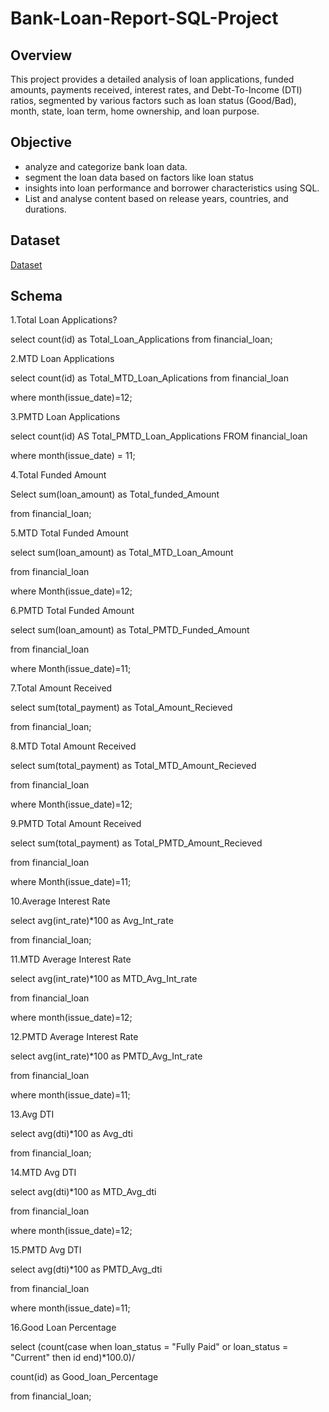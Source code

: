 # Bank-Loan-Report-SQL-Project
## Overview
This project provides a detailed analysis of loan applications, funded amounts, payments received, interest rates, and Debt-To-Income (DTI) ratios, segmented by various factors such as loan status (Good/Bad), month, state, loan term, home ownership, and loan purpose.
## Objective
- analyze and categorize bank loan data.
- segment the loan data based on factors like loan status
- insights into loan performance and borrower characteristics using SQL.
- List and analyse content based on release years, countries, and durations.
## Dataset
<a href="https://github.com/mamatha203/Financial-Loan-SQL-Project/blob/main/financial_loan.csv">Dataset</a>
## Schema

1.Total Loan Applications?

select count(id) as Total_Loan_Applications 
from financial_loan;

2.MTD Loan Applications

select count(id) as Total_MTD_Loan_Aplications from financial_loan

where month(issue_date)=12;

3.PMTD Loan Applications

select count(id) AS Total_PMTD_Loan_Applications FROM financial_loan

where month(issue_date) = 11;

4.Total Funded Amount

Select sum(loan_amount) as Total_funded_Amount 

from financial_loan;

5.MTD Total Funded Amount

select sum(loan_amount) as Total_MTD_Loan_Amount 

from financial_loan 

where Month(issue_date)=12;

6.PMTD Total Funded Amount

select sum(loan_amount) as Total_PMTD_Funded_Amount 

from financial_loan 

where Month(issue_date)=11;

7.Total Amount Received

select sum(total_payment) as Total_Amount_Recieved 

from financial_loan;

8.MTD Total Amount Received

select sum(total_payment) as Total_MTD_Amount_Recieved 

from financial_loan

where Month(issue_date)=12;

9.PMTD Total Amount Received

select sum(total_payment) as Total_PMTD_Amount_Recieved 

from financial_loan

where Month(issue_date)=11;

10.Average Interest Rate

select avg(int_rate)*100 as Avg_Int_rate 

from financial_loan; 

11.MTD Average Interest Rate

select avg(int_rate)*100 as MTD_Avg_Int_rate 

from financial_loan

where month(issue_date)=12;

12.PMTD Average Interest Rate

select avg(int_rate)*100 as PMTD_Avg_Int_rate 

from financial_loan
 
where month(issue_date)=11;

13.Avg DTI

select avg(dti)*100 as Avg_dti 

from financial_loan;

14.MTD Avg DTI 

 select avg(dti)*100 as MTD_Avg_dti 
 
 from financial_loan
 
 where month(issue_date)=12;

 15.PMTD Avg DTI  
 
 select avg(dti)*100 as PMTD_Avg_dti 
 
 from financial_loan
 
 where month(issue_date)=11;

16.Good Loan Percentage

select (count(case when loan_status = "Fully Paid" or loan_status = "Current" then id end)*100.0)/

count(id) as Good_loan_Percentage 

from financial_loan;
















 
